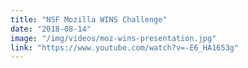 ```yaml
---
title: "NSF Mozilla WINS Challenge"
date: "2018-08-14"
image: "/img/videos/moz-wins-presentation.jpg"
link: "https://www.youtube.com/watch?v=-E6_HA1653g"
---
```

